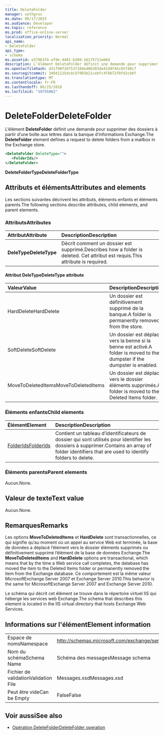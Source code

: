```yaml
---
title: DeleteFolder
manager: sethgros
ms.date: 09/17/2015
ms.audience: Developer
ms.topic: reference
ms.prod: office-online-server
localization_priority: Normal
api_name:
- DeleteFolder
api_type:
- schema
ms.assetid: e37963f4-af9e-4481-b389-16175711e66d
description: L’élément DeleteFolder définit une demande pour supprimer des dossiers à partir d’une boîte aux lettres dans la banque d’informations Exchange.
ms.openlocfilehash: d31f98f26f537104e40b303de4199f45c65f49c7
ms.sourcegitcommit: 34041125dc8c5f993b21cebfc4f8b72f0fd2cb6f
ms.translationtype: MT
ms.contentlocale: fr-FR
ms.lasthandoff: 06/25/2018
ms.locfileid: "19755862"
---
```

# <a name="deletefolder"></a><span data-ttu-id="c4809-103">DeleteFolder</span><span class="sxs-lookup"><span data-stu-id="c4809-103">DeleteFolder</span></span>

<span data-ttu-id="c4809-104">L’élément **DeleteFolder** définit une demande pour supprimer des dossiers à partir d’une boîte aux lettres dans la banque d’informations Exchange.</span><span class="sxs-lookup"><span data-stu-id="c4809-104">The **DeleteFolder** element defines a request to delete folders from a mailbox in the Exchange store.</span></span> 
  
```XML
<DeleteFolder DeleteType="">
   <FolderIds/>
</DeleteFolder>
```

 <span data-ttu-id="c4809-105">**DeleteFolderType**</span><span class="sxs-lookup"><span data-stu-id="c4809-105">**DeleteFolderType**</span></span>
## <a name="attributes-and-elements"></a><span data-ttu-id="c4809-106">Attributs et éléments</span><span class="sxs-lookup"><span data-stu-id="c4809-106">Attributes and elements</span></span>

<span data-ttu-id="c4809-107">Les sections suivantes décrivent les attributs, éléments enfants et éléments parents.</span><span class="sxs-lookup"><span data-stu-id="c4809-107">The following sections describe attributes, child elements, and parent elements.</span></span>
  
### <a name="attributes"></a><span data-ttu-id="c4809-108">Attributs</span><span class="sxs-lookup"><span data-stu-id="c4809-108">Attributes</span></span>

|<span data-ttu-id="c4809-109">**Attribut**</span><span class="sxs-lookup"><span data-stu-id="c4809-109">**Attribute**</span></span>|<span data-ttu-id="c4809-110">**Description**</span><span class="sxs-lookup"><span data-stu-id="c4809-110">**Description**</span></span>|
|:-----|:-----|
|<span data-ttu-id="c4809-111">**DeleType**</span><span class="sxs-lookup"><span data-stu-id="c4809-111">**DeleteType**</span></span> <br/> |<span data-ttu-id="c4809-112">Décrit comment un dossier est supprimé.</span><span class="sxs-lookup"><span data-stu-id="c4809-112">Describes how a folder is deleted.</span></span> <span data-ttu-id="c4809-113">Cet attribut est requis.</span><span class="sxs-lookup"><span data-stu-id="c4809-113">This attribute is required.</span></span>  <br/> |
   
#### <a name="deletetype-attribute"></a><span data-ttu-id="c4809-114">Attribut DeleType</span><span class="sxs-lookup"><span data-stu-id="c4809-114">DeleteType attribute</span></span>

|<span data-ttu-id="c4809-115">**Valeur**</span><span class="sxs-lookup"><span data-stu-id="c4809-115">**Value**</span></span>|<span data-ttu-id="c4809-116">**Description**</span><span class="sxs-lookup"><span data-stu-id="c4809-116">**Description**</span></span>|
|:-----|:-----|
|<span data-ttu-id="c4809-117">HardDelete</span><span class="sxs-lookup"><span data-stu-id="c4809-117">HardDelete</span></span>  <br/> |<span data-ttu-id="c4809-118">Un dossier est définitivement supprimé de la banque.</span><span class="sxs-lookup"><span data-stu-id="c4809-118">A folder is permanently removed from the store.</span></span>  <br/> |
|<span data-ttu-id="c4809-119">SoftDelete</span><span class="sxs-lookup"><span data-stu-id="c4809-119">SoftDelete</span></span>  <br/> |<span data-ttu-id="c4809-120">Un dossier est déplacé vers la benne si la benne est activé.</span><span class="sxs-lookup"><span data-stu-id="c4809-120">A folder is moved to the dumpster if the dumpster is enabled.</span></span>  <br/> |
|<span data-ttu-id="c4809-121">MoveToDeletedItems</span><span class="sxs-lookup"><span data-stu-id="c4809-121">MoveToDeletedItems</span></span>  <br/> |<span data-ttu-id="c4809-122">Un dossier est déplacé vers le dossier éléments supprimés.</span><span class="sxs-lookup"><span data-stu-id="c4809-122">A folder is moved to the Deleted Items folder.</span></span>  <br/> |
   
### <a name="child-elements"></a><span data-ttu-id="c4809-123">Éléments enfants</span><span class="sxs-lookup"><span data-stu-id="c4809-123">Child elements</span></span>

|<span data-ttu-id="c4809-124">**Élément**</span><span class="sxs-lookup"><span data-stu-id="c4809-124">**Element**</span></span>|<span data-ttu-id="c4809-125">**Description**</span><span class="sxs-lookup"><span data-stu-id="c4809-125">**Description**</span></span>|
|:-----|:-----|
|[<span data-ttu-id="c4809-126">FolderIds</span><span class="sxs-lookup"><span data-stu-id="c4809-126">FolderIds</span></span>](folderids.md) <br/> |<span data-ttu-id="c4809-127">Contient un tableau d’identificateurs de dossier qui sont utilisés pour identifier les dossiers à supprimer.</span><span class="sxs-lookup"><span data-stu-id="c4809-127">Contains an array of folder identifiers that are used to identify folders to delete.</span></span>  <br/> |
   
### <a name="parent-elements"></a><span data-ttu-id="c4809-128">Éléments parents</span><span class="sxs-lookup"><span data-stu-id="c4809-128">Parent elements</span></span>

<span data-ttu-id="c4809-129">Aucun.</span><span class="sxs-lookup"><span data-stu-id="c4809-129">None.</span></span>
  
## <a name="text-value"></a><span data-ttu-id="c4809-130">Valeur de texte</span><span class="sxs-lookup"><span data-stu-id="c4809-130">Text value</span></span>

<span data-ttu-id="c4809-131">Aucun.</span><span class="sxs-lookup"><span data-stu-id="c4809-131">None.</span></span>
  
## <a name="remarks"></a><span data-ttu-id="c4809-132">Remarques</span><span class="sxs-lookup"><span data-stu-id="c4809-132">Remarks</span></span>

<span data-ttu-id="c4809-133">Les options **MoveToDeletedItems** et **HardDelete** sont transactionnelles, ce qui signifie qu’au moment où un appel au service Web est terminée, la base de données a déplacé l’élément vers le dossier éléments supprimés ou définitivement supprimé l’élément de la base de données Exchange.</span><span class="sxs-lookup"><span data-stu-id="c4809-133">The **MoveToDeletedItems** and **HardDelete** options are transactional, which means that by the time a Web service call completes, the database has moved the item to the Deleted Items folder or permanently removed the item from the Exchange database.</span></span> <span data-ttu-id="c4809-134">Ce comportement est la même valeur MicrosoftExchange Server 2007 et Exchange Server 2010.</span><span class="sxs-lookup"><span data-stu-id="c4809-134">This behavior is the same for MicrosoftExchange Server 2007 and Exchange Server 2010.</span></span> 
  
<span data-ttu-id="c4809-135">Le schéma qui décrit cet élément se trouve dans le répertoire virtuel IIS qui héberge les services web Exchange.</span><span class="sxs-lookup"><span data-stu-id="c4809-135">The schema that describes this element is located in the IIS virtual directory that hosts Exchange Web Services.</span></span>
  
## <a name="element-information"></a><span data-ttu-id="c4809-136">Informations sur l'élément</span><span class="sxs-lookup"><span data-stu-id="c4809-136">Element information</span></span>

|||
|:-----|:-----|
|<span data-ttu-id="c4809-137">Espace de noms</span><span class="sxs-lookup"><span data-stu-id="c4809-137">Namespace</span></span>  <br/> |http://schemas.microsoft.com/exchange/services/2006/messages  <br/> |
|<span data-ttu-id="c4809-138">Nom du schéma</span><span class="sxs-lookup"><span data-stu-id="c4809-138">Schema Name</span></span>  <br/> |<span data-ttu-id="c4809-139">Schéma des messages</span><span class="sxs-lookup"><span data-stu-id="c4809-139">Message schema</span></span>  <br/> |
|<span data-ttu-id="c4809-140">Fichier de validation</span><span class="sxs-lookup"><span data-stu-id="c4809-140">Validation File</span></span>  <br/> |<span data-ttu-id="c4809-141">Messages.xsd</span><span class="sxs-lookup"><span data-stu-id="c4809-141">Messages.xsd</span></span>  <br/> |
|<span data-ttu-id="c4809-142">Peut être vide</span><span class="sxs-lookup"><span data-stu-id="c4809-142">Can be Empty</span></span>  <br/> |<span data-ttu-id="c4809-143">False</span><span class="sxs-lookup"><span data-stu-id="c4809-143">False</span></span>  <br/> |
   
## <a name="see-also"></a><span data-ttu-id="c4809-144">Voir aussi</span><span class="sxs-lookup"><span data-stu-id="c4809-144">See also</span></span>

- [<span data-ttu-id="c4809-145">Opération DeleteFolder</span><span class="sxs-lookup"><span data-stu-id="c4809-145">DeleteFolder operation</span></span>](deletefolder-operation.md)

